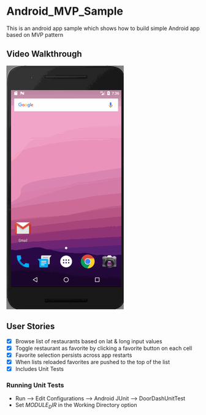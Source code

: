 # Android_MVP_Sample

This is an android app sample which shows how to build simple Android app based on MVP pattern

## Video Walkthrough

![Android_MVP_Sample](DoorDash.gif)

## User Stories

* [x] Browse list of restaurants based on lat & long input values
* [x] Toggle restaurant as favorite by clicking a favorite button on each cell
* [x] Favorite selection persists across app restarts
* [x] When lists reloaded favorites are pushed to the top of the list
* [x] Includes Unit Tests

### Running Unit Tests
* Run --> Edit Configurations --> Android JUnit --> DoorDashUnitTest
* Set $MODULE_DIR$ in the Working Directory option

